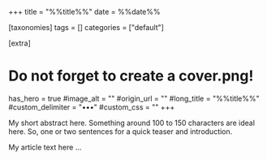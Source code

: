 +++
title = "%%title%%"
date = %%date%%

[taxonomies]
tags = []
categories = ["default"]

[extra]
# Do not forget to create a cover.png!
has_hero = true
#image_alt = ""
#origin_url = ""
#long_title = "%%title%%"
#custom_delimiter = "•••"
#custom_css = ""
+++

My short abstract here. Something around 100 to 150 characters are ideal here.
So, one or two sentences for a quick teaser and introduction.

<!-- more -->

My article text here …
